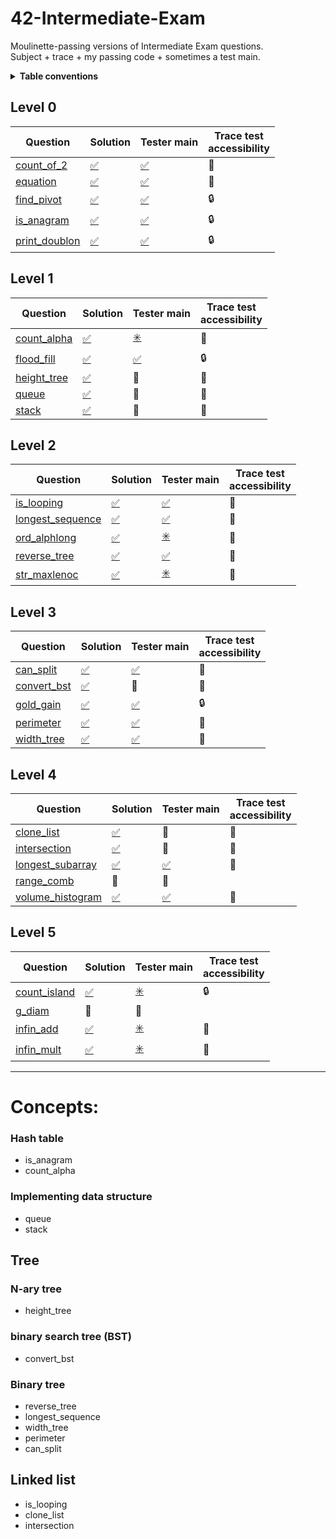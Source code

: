# 42-Intermediate-Exam
Moulinette-passing versions of Intermediate Exam questions.<br>Subject + trace + my passing code + sometimes a test main.

<details><summary><b>Table conventions</b></summary>

Trace test accessibility refers to, "When I look at the trace for this question, can I tell what the tests are?"
* :open_file_folder: means yes—the tests are accessible.
* :lock: means no—the tests are locked away in files. It might look something like:
```
= Test 1 ===================================================
$> ./3sdnrgu2oip0738azjrotz8n test_correct_a_00.txt test_correct_b_00.txt
$> diff -U 3 user_output_test1 test1.output | cat -e
```
* :crystal_ball: means the traces show _something_, but not enough to recreate the test ourselves. This is particularly common among questions that take structs as input.
</details>

## Level 0
| Question | Solution | Tester main | Trace test<br>accessibility
| -------- | -------- | ----------- | ------------------------
| [count_of_2](./level0/count_of_2)       | [:white_check_mark:](./level0/count_of_2/mine)    | [:white_check_mark:](./level0/count_of_2/tester)    | :open_file_folder:
| [equation](./level0/equation)           | [:white_check_mark:](./level0/equation/mine)      | [:white_check_mark:](./level0/equation/tester)      | :open_file_folder:
| [find_pivot](./level0/find_pivot)       | [:white_check_mark:](./level0/find_pivot/mine)    | [:white_check_mark:](./level0/find_pivot/tester)    | :lock:
| [is_anagram](./level0/is_anagram)       | [:white_check_mark:](./level0/is_anagram/mine)    | [:white_check_mark:](./level0/is_anagram/tester)    | :lock:
| [print_doublon](./level0/print_doublon) | [:white_check_mark:](./level0/print_doublon/mine) | [:white_check_mark:](./level0/print_doublon/tester) | :lock:

## Level 1
| Question | Solution | Tester main | Trace test<br>accessibility
| -------- | -------- | ----------- | ------------------------
| [count_alpha](./level1/count_alpha) | [:white_check_mark:](./level1/count_alpha/mine) | [:eight_spoked_asterisk:](./level1/count_alpha/tester) | :open_file_folder:
| [flood_fill](./level1/flood_fill)   | [:white_check_mark:](./level1/flood_fill/mine)  | [:white_check_mark:](./level1/flood_fill/tester)       | :lock:
| [height_tree](./level1/height_tree) | [:white_check_mark:](./level1/height_tree/mine) | :no_entry_sign:                                        | :crystal_ball:
| [queue](./level1/queue)             | [:white_check_mark:](./level1/queue/mine)       | :no_entry_sign:                                        | :crystal_ball:
| [stack](./level1/stack)             | [:white_check_mark:](./level1/stack/mine)       | :no_entry_sign:                                        | :crystal_ball:

## Level 2
| Question | Solution | Tester main | Trace test<br>accessibility
| -------- | -------- | ----------- | ------------------------
| [is_looping](./level2/is_looping)             | [:white_check_mark:](./level2/is_looping/mine)       | [:white_check_mark:](./level2/is_looping/tester)        | :crystal_ball:
| [longest_sequence](./level2/longest_sequence) | [:white_check_mark:](./level2/longest_sequence/mine) | [:white_check_mark:](./level2/longest_sequence/tester)  | :crystal_ball:
| [ord_alphlong](./level2/ord_alphlong)         | [:white_check_mark:](./level2/ord_alphlong/mine)     | [:eight_spoked_asterisk:](./level2/ord_alphlong/tester) | :open_file_folder:
| [reverse_tree](./level2/reverse_tree)         | [:white_check_mark:](./level2/reverse_tree/mine)     | [:white_check_mark:](./level2/reverse_tree/tester)      | :crystal_ball:
| [str_maxlenoc](./level2/str_maxlenoc)         | [:white_check_mark:](./level2/str_maxlenoc/mine)     | [:eight_spoked_asterisk:](./level2/str_maxlenoc/tester) | :open_file_folder:

## Level 3
| Question | Solution | Tester main | Trace test<br>accessibility
| -------- | -------- | ----------- | ------------------------
| [can_split](./level3/can_split)     | [:white_check_mark:](./level3/can_split/mine)   | [:white_check_mark:](./level3/can_split/tester)  | :crystal_ball:
| [convert_bst](./level3/convert_bst) | [:white_check_mark:](./level3/convert_bst/mine) | :no_entry_sign:                                  | :crystal_ball:
| [gold_gain](./level3/gold_gain)     | [:white_check_mark:](./level3/gold_gain/mine)   | [:white_check_mark:](./level3/gold_gain/tester)  | :lock:
| [perimeter](./level3/perimeter)     | [:white_check_mark:](./level3/perimeter/mine)   | [:white_check_mark:](./level3/perimeter/tester)  | :crystal_ball:
| [width_tree](./level3/width_tree)   | [:white_check_mark:](./level3/width_tree/mine)  | [:white_check_mark:](./level3/width_tree/tester) | :crystal_ball:

## Level 4
| Question | Solution | Tester main | Trace test<br>accessibility
| -------- | -------- | ----------- | ------------------------
| [clone_list](./level4/clone_list)             | [:white_check_mark:](./level4/clone_list/mine)       | :no_entry_sign:                                        | :crystal_ball:
| [intersection](./level4/intersection)         | [:white_check_mark:](./level4/intersection/mine)     | :no_entry_sign:                                        | :crystal_ball:
| [longest_subarray](./level4/longest_subarray) | [:white_check_mark:](./level4/longest_subarray/mine) | [:white_check_mark:](./level4/longest_subarray/tester) | :open_file_folder:
| [range_comb](./level4/range_comb)             | :no_entry_sign:                                      | :no_entry_sign:
| [volume_histogram](./level4/volume_histogram) | [:white_check_mark:](./level4/volume_histogram/mine) | [:white_check_mark:](./level4/volume_histogram/tester) | :open_file_folder:

## Level 5
| Question | Solution | Tester main | Trace test<br>accessibility
| -------- | -------- | ----------- | ------------------------
| [count_island](./level5/count_island) | [:white_check_mark:](./level5/count_island/mine) | [:eight_spoked_asterisk:](./level5/count_island/tester) | :lock:
| [g_diam](./level5/g_diam)             | :no_entry_sign:                                  | :no_entry_sign:
| [infin_add](./level5/infin_add)       | [:white_check_mark:](./level5/infin_add/mine)    | [:eight_spoked_asterisk:](./level5/infin_add/tester)    | :open_file_folder:
| [infin_mult](./level5/infin_mult)     | [:white_check_mark:](./level5/infin_mult/mine)   | [:eight_spoked_asterisk:](./level5/infin_mult/tester)   | :open_file_folder:

***
# Concepts:
### Hash table
* is_anagram
* count_alpha

### Implementing data structure
* queue
* stack

## Tree
### N-ary tree
* height_tree

### binary search tree (BST)
* convert_bst

### Binary tree
* reverse_tree
* longest_sequence
* width_tree
* perimeter
* can_split

## Linked list
* is_looping
* clone_list
* intersection
